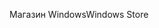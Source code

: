 <span data-ttu-id="d204d-101">Магазин Windows</span><span class="sxs-lookup"><span data-stu-id="d204d-101">Windows Store</span></span>